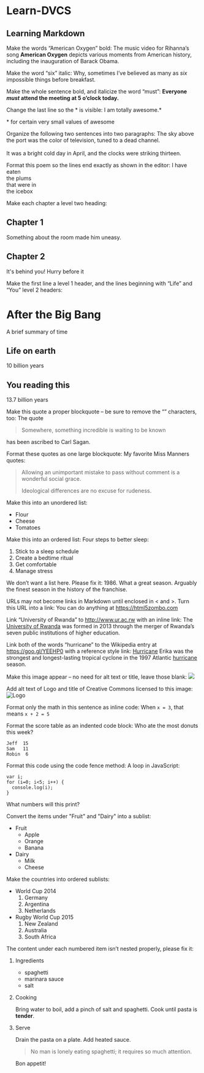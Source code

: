 # Learn-DVCS

## Learning Markdown

Make the words “American Oxygen” bold:
The music video for Rihanna’s song **American Oxygen** depicts various moments from American history, including the inauguration of Barack Obama.


Make the word “six” italic:
Why, sometimes I’ve believed as many as *six* impossible things before breakfast.


Make the whole sentence bold, and italicize the word “must”:
**Everyone *must* attend the meeting at 5 o’clock today.**


Change the last line so the * is visible:
I am totally awesome.*

\* for certain very small values of awesome


Organize the following two sentences into two paragraphs:
The sky above the port was the color of television, tuned to a dead channel.\
\
 It was a bright cold day in April, and the clocks were striking thirteen.
 
 
Format this poem so the lines end exactly as shown in the editor:
I have eaten\
the plums\
that were in\
the icebox


Make each chapter a level two heading:
## Chapter 1
Something about the room made him uneasy.
## Chapter 2
It's behind you! Hurry before it


Make the first line a level 1 header, and the lines beginning with “Life” and “You” level 2 headers:
# After the Big Bang
A brief summary of time
## Life on earth
10 billion years
## You reading this
13.7 billion years


Make this quote a proper blockquote – be sure to remove the “” characters, too:
The quote 
>Somewhere, something incredible is waiting to be known

has been ascribed to Carl Sagan.


Format these quotes as one large blockquote:
My favorite Miss Manners quotes:

>Allowing an unimportant mistake to pass without comment is a wonderful social grace.
>
>Ideological differences are no excuse for rudeness.


Make this into an unordered list:
* Flour
* Cheese
* Tomatoes


Make this into an ordered list:
Four steps to better sleep:
1. Stick to a sleep schedule
2. Create a bedtime ritual
3. Get comfortable
4. Manage stress


We don’t want a list here. Please fix it:
1986\. What a great season. Arguably the finest season in the history of the franchise.


URLs may not become links in Markdown until enclosed in < and >. Turn this URL into a link:
You can do anything at <https://html5zombo.com>


Link “University of Rwanda” to http://www.ur.ac.rw with an inline link:
The [University of Rwanda](http://www.ur.ac.rw) was formed in 2013 through the merger of Rwanda’s seven public institutions of higher education.


Link both of the words “hurricane” to the Wikipedia entry at https://goo.gl/YEEHP0 with a reference style link:
[Hurricane][1] Erika was the strongest and longest-lasting tropical cyclone in the 1997 Atlantic [hurricane][1] season.

[1]:https://goo.gl/YEEHP0


Make this image appear – no need for alt text or title, leave those blank:
![](https://commonmark.org/help/images/favicon.png)


Add alt text of Logo and title of Creative Commons licensed to this image:
![Logo][1]

[1]: https://commonmark.org/help/images/favicon.png "Creative Commons licensed"


Format only the math in this sentence as inline code:
When `x = 3`, that means `x + 2 = 5`


Format the score table as an indented code block:
Who ate the most donuts this week?

```
Jeff  15
Sam   11
Robin  6
```


Format this code using the code fence method:
A loop in JavaScript:

```
var i;
for (i=0; i<5; i++) {
  console.log(i);
}
```
What numbers will this print?


Convert the items under "Fruit" and "Dairy" into a sublist:
* Fruit
    * Apple
    * Orange
    * Banana
* Dairy
    * Milk
    * Cheese


Make the countries into ordered sublists:
+ World Cup 2014
    1. Germany
    2. Argentina
    3. Netherlands
+ Rugby World Cup 2015
    1. New Zealand
    2. Australia
    3. South Africa


The content under each numbered item isn’t nested properly, please fix it:
1. Ingredients

    - spaghetti
    - marinara sauce
    - salt

2. Cooking

   Bring water to boil, add a pinch of salt and spaghetti. Cook until pasta is **tender**.

3. Serve

   Drain the pasta on a plate. Add heated sauce. 

   > No man is lonely eating spaghetti; it requires so much attention.

   Bon appetit!
    
    
